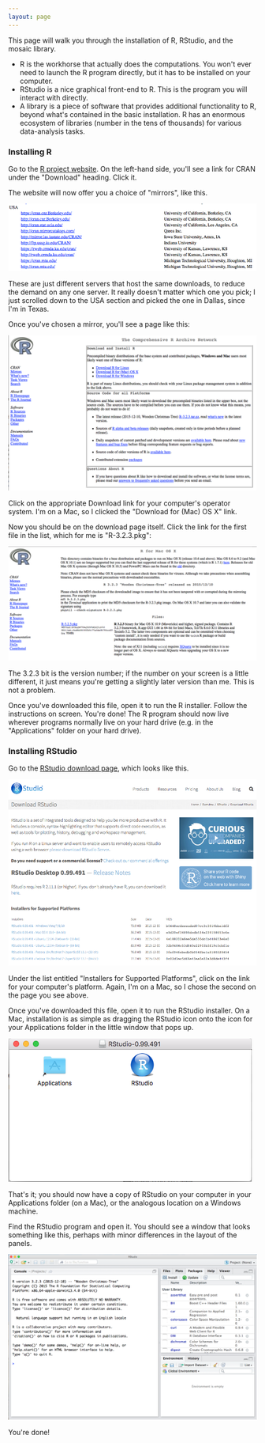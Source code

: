 ```yaml
---
layout: page
---
```


This page will walk you through the installation of R, RStudio, and the mosaic library.  
* R is the workhorse that actually does the computations.  You won't ever need to launch the R program directly, but it has to be installed on your computer.  
* RStudio is a nice graphical front-end to R.  This is the program you will interact with directly.  
* A library is a piece of software that provides additional functionality to R, beyond what's contained in the basic installation.  R has an enormous ecosystem of libraries (number in the tens of thousands) for various data-analysis tasks.  

### Installing R

Go to the [R project website](https://www.r-project.org).  On the left-hand side, you'll see a link for CRAN under the "Download" heading.  Click it.

The website will now offer you a choice of "mirrors", like this.

![](files/CRAN_USA.png)

These are just different servers that host the same downloads, to reduce the demand on any one server.  It really doesn't matter which one you pick; I just scrolled down to the USA section and picked the one in Dallas, since I'm in Texas.

Once you've chosen a mirror, you'll see a page like this:

![](files/CRAN_mirror.png)

Click on the appropriate Download link for your computer's operator system.  I'm on a Mac, so I clicked the "Download for (Mac) OS X" link.

Now you should be on the download page itself.  Click the link for the first file in the list, which for me is "R-3.2.3.pkg":

![](files/R_install.png)

The 3.2.3 bit is the version number; if the number on your screen is a little different, it just means you're getting a slightly later version than me.  This is not a problem.

Once you've downloaded this file, open it to run the R installer.  Follow the instructions on screen.  You're done!  The R program should now live wherever programs normally live on your hard drive (e.g. in the "Applications" folder on your hard drive).


### Installing RStudio

Go to the [RStudio download page](http://www.rstudio.com/products/rstudio/download/), which looks like this.

![](files/RStudio_download_page.png)

Under the list entitled "Installers for Supported Platforms", click on the link for your computer's platform.  Again, I'm on a Mac, so I chose the second on the page you see above.

Once you've downloaded this file, open it to run the RStudio installer. On a Mac, installation is as simple as dragging the RStudio icon onto the icon for your Applications folder in the little window that pops up.

![](files/click_and_drag.png)

That's it; you should now have a copy of RStudio on your computer in your Applications folder (on a Mac), or the analogous location on a Windows machine.

Find the RStudio program and open it.  You should see a window that looks something like this, perhaps with minor differences in the layout of the panels.  

![](files/success.png)

You're done!
